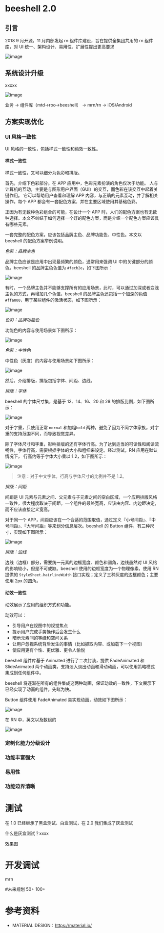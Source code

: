 # beeshell 2.0

## 引言

2018 9 月开源，11 月内部发起 rn 组件库建设，旨在提供全集团共用的 rn 组件库，对 UI 统一、架构设计、易用性、扩展性提出更高要求

![image](../images/popularize/demo.jpeg)

## 系统设计升级

xxxxx

![image](../images/popularize/framework.jpeg)

业务 -> 组件库（mtd->roo->beeshell） -> mrn/rn -> iOS/Android


## 方案实现优化
### UI 风格一致性

UI 风格的一致性，包括样式一致性和动效一致性。

#### 样式一致性

样式一致性，又可以细分为色彩和排版。

首先，介绍下色彩部分。在 APP 应用中，色彩元素扮演的角色仅次于功能。 人与计算机的互动，主要是与图形用户界面（GUI）的交互，而色彩在该交互中起着关键作用。 它可以帮助用户查看和理解 APP 内容，与正确的元素互动，并了解相关操作。每个 APP 都会有一套配色方案，并在主要区域使用其基础色彩。

正因为有无数种色彩组合的可能，在设计一个 APP 时，人们的配色方案也有无数种选择。本文不纠结于如何选择一个好的配色方案，而是介绍一个配色方案应该具有哪些元素。

一套完整的配色方案，应该包括品牌主色、品牌功能色、中性色。本文以 beeshell 的配色方案举例说明。

*色彩：品牌主色*

品牌主色应该是应用中出现最频繁的颜色，通常用来强调 UI 中的关键部分的颜色。beeshell 的品牌主色色值为 `#fecb2e`，如下图所示：

![image](../images/popularize/primary.png)

有时，一个品牌主色并不能够支撑所有的应用场景，此时，可以通过加深或者变浅主色的方式，再增加几个色值，beeshell 的品牌主色还包括一个加深的色值 `#ffa000`，用于某些组件的激活状态，如下图所示：

![image](../images/popularize/primaryDark.png)

*色彩：品牌功能色*

功能色的内容与使用场景如下图所示：

![image](../images/popularize/function.jpeg)


*色彩：中性色*

中性色（灰度）的内容与使用场景如下图所示：

![image](../images/popularize/gray.jpeg)

然后，介绍排版，排版包括字体、间距、边线。

*排版：字体*

beeshell 的字体尺寸集，是基于 12、14、16、20 和 28 的排版比例，如下图所示：

![image](../images/popularize/fontSize.jpeg)

对于字重，只使用正常 `normal` 和加粗`bold` 两种，避免了因为不同字体家族，对字重的支持范围不同，而导致视觉差异。

除了字体尺寸和字重，影响排版的还有字体行高。为了达到适当的可读性和阅读流畅性，字体行高，需要根据字体的大小和粗细来设定。经过测试，RN 应用在默认情况下， 行高约等于字体大小乘以 1.2，如下图所示：

![image](../images/popularize/lineHeight.jpeg)

> 注意：对于中文字体，行高与字体尺寸的比例并不是 1.2。

*排版：间距*

间距是 UI 元素与元素之间、父元素与子元素之间的空白区域，一个应用排版风格一致性，很大程度取决于间距。一个组件的最终宽高，应该由内容、内边距决定，而不应该直接定义宽高。

对于同一个 APP，间距应该在一个合适的范围取值，通过定义『小号间距』、『中号间距』、『大号间距』等来划分信息层次。beeshell 的 Button 组件，有三种尺寸，实现如下图所示：

![image](../images/popularize/spacing.jpeg)

*排版：边线*

边线（边框）部分，需要统一元素的边框宽度、颜色和圆角，边线虽然对 UI 风格的影响较小，但是不可或缺。beeshell 使用的边框宽度为一个物理像素，使用 RN 提供的 `StyleSheet.hairlineWidth` 接口实现；定义了三种灰度的边框颜色；主要使用 2px 的圆角。


#### 动效一致性

动效展示了应用的组织方式和功能。

动效可以：

- 引导用户在视图中的视觉焦点
- 提示用户完成手势操作后会发生什么
- 暗示元素间的等级和空间关系
- 让用户忽视系统背后发生的事情（比如抓取内容、或加载下一个视图）
- 使应用更有个性、更优雅、更令人愉悦

beeshell 组件库基于 Animated 进行了二次封装，提供 FadeAnimated 和 SlideAnimated 两个动画类，支持淡入淡出动画和滑动动画，可以使用策略模式集成到任何组件中。

beeshell 将逐渐在所有的组件集成这两种动画，保证动效的一致性，下文展示下已经实现了动画的组件，先睹为快。

Button 组件使用 FadeAnimated 类实现动画，动效如下图所示：

![image](../images/popularize/animatedButton.gif)


在 RN 中，英文以及数组的

![image](../images/popularize/theme.jpeg)
### 定制化能力分级设计
### 功能丰富强大
### 易用性
### 功能边界清晰


# 测试
在 1.0 已经继承了黑盒测试、白盒测试，在 2.0 我们集成了灰盒测试

什么是灰盒测试？xxxx

效果图

# 开发调试
mrn

#未来规划
50+
100+

# 参考资料

- MATERIAL DESIGN：https://material.io/